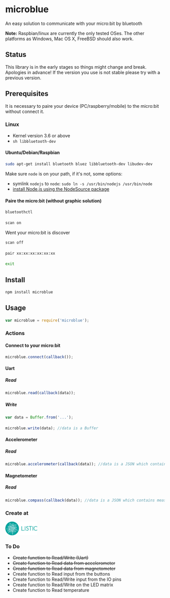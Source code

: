 # microblue

An easy solution to communicate with your micro:bit by bluetooth

__Note:__ Raspbian/linux are currently the only tested OSes. The other platforms as Windows, Mac OS X, FreeBSD should also work.

## Status

This library is in the early stages so things might change and break. Apologies in advance! If the version you use is not stable please try with a previous version.

## Prerequisites

It is necessary to paire your device (PC/raspberry/mobile) to the micro:bit without connect it.

### Linux

* Kernel version 3.6 or above
* ```sh libbluetooth-dev```

#### Ubuntu/Debian/Raspbian

```sh
sudo apt-get install bluetooth bluez libbluetooth-dev libudev-dev
```

Make sure ```node``` is on your path, if it's not, some options:
 * symlink ```nodejs``` to ```node```: ```sudo ln -s /usr/bin/nodejs /usr/bin/node```
 * [install Node.js using the NodeSource package](https://nodejs.org/en/download/package-manager/#debian-and-ubuntu-based-linux-distributions)

#### Paire the micro:bit (without graphic solution)

```sh
bluetoothctl

scan on
```

Went your micro:bit is discover

```sh
scan off

pair xx:xx:xx:xx:xx:xx

exit
```

## Install

```sh
npm install microblue
```

## Usage

```javascript
var microblue = require('microblue');
```

### Actions

#### Connect to your micro:bit

```javascript
microblue.connect(callback());
```

#### Uart

##### Read

```javascript
microblue.read(callback(data));
```

##### Write

```javascript
var data = Buffer.from('...');

microblue.write(data); //data is a Buffer
```

#### Accelerometer

##### Read

```javascript
microblue.accelerometer(callback(data)); //data is a JSON which contains measurements for X, Y and Z axes
```

#### Magnetometer

##### Read

```javascript
microblue.compass(callback(data)); //data is a JSON which contains measurements for X, Y and Z axes
```

### Create at
<a href="https://www.listic.univ-smb.fr/en/home/" target="_blank"><img src="assets/logo_listic.png" width="20%" height="20%"></a>

### To Do

- ~~Create function to Read/Write (Uart)~~
- ~~Create function to Read data from accelerometer~~
- ~~Create function to Read data from magnetometer~~
- Create function to Read input from the buttons
- Create function to Read/Write input from the IO pins
- Create function to Read/Write on the LED matrix
- Create function to Read temperature
